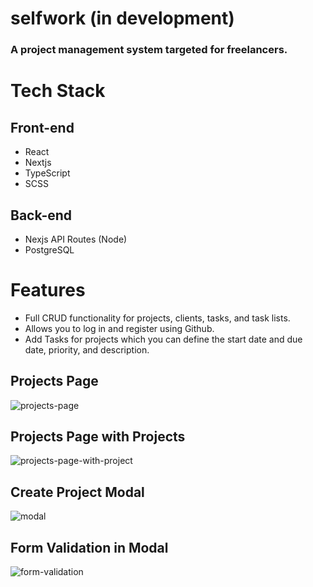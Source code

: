 # selfwork (in development)

### A project management system targeted for freelancers.

# Tech Stack
## Front-end
- React
- Nextjs
- TypeScript
- SCSS
## Back-end
- Nexjs API Routes (Node)
- PostgreSQL
# Features
- Full CRUD functionality for projects, clients, tasks, and task lists.
- Allows you to log in and register using Github.
- Add Tasks for projects which you can define the start date and due date, priority, and description.

## Projects Page

![projects-page](https://user-images.githubusercontent.com/70309225/182730217-b7f123dd-d704-436c-a7a5-7a4bda8f947a.PNG)

## Projects Page with Projects

![projects-page-with-project](https://user-images.githubusercontent.com/70309225/182730249-58a2bf65-6ef7-4b32-ab6b-844631e00ebd.PNG)

## Create Project Modal

![modal](https://user-images.githubusercontent.com/70309225/182730274-0724d3ba-5a36-4f4b-8a82-241e72051f7f.PNG)

## Form Validation in Modal

![form-validation](https://user-images.githubusercontent.com/70309225/182730327-d4002e7c-f9f4-4ef4-aec3-eb2694c6bd77.PNG)
